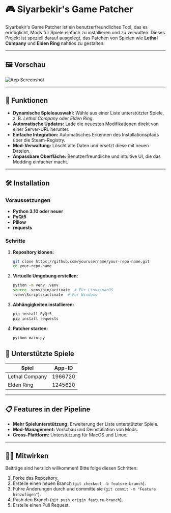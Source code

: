 # 🎮 Siyarbekir's Game Patcher

Siyarbekir's Game Patcher ist ein benutzerfreundliches Tool, das es ermöglicht, Mods für Spiele einfach zu installieren und zu verwalten. Dieses Projekt ist speziell darauf ausgelegt, das Patchen von Spielen wie **Lethal Company** und **Elden Ring** nahtlos zu gestalten.

---

## 🖼️ Vorschau

![App Screenshot](https://prnt.sc/67BJ42sW39-N) 

---

## 🚀 Funktionen

- **Dynamische Spieleauswahl:** Wähle aus einer Liste unterstützter Spiele, z. B. *Lethal Company* oder *Elden Ring*.
- **Automatische Updates:** Lade die neuesten Modifikationen direkt von einer Server-URL herunter.
- **Einfache Integration:** Automatisches Erkennen des Installationspfads über die Steam-Registry.
- **Mod-Verwaltung:** Löscht alte Daten und ersetzt diese mit neuen Dateien.
- **Anpassbare Oberfläche:** Benutzerfreundliche und intuitive UI, die das Modding einfacher macht.

---

## 🛠️ Installation

### Voraussetzungen

- **Python 3.10 oder neuer**
- **PyQt5**
- **Pillow**
- **requests**

### Schritte

1. **Repository klonen:**
   ```bash
   git clone https://github.com/yourusername/your-repo-name.git
   cd your-repo-name
2. **Virtuelle Umgebung erstellen:**
   ```bash
   python -m venv .venv
   source .venv/bin/activate  # Für Linux/macOS
   .venv\Scripts\activate  # Für Windows
3. **Abhängigkeiten installieren:**
   ```bash
   pip install PyQt5
   pip install requests
4. **Patcher starten:**
   ```bash
   python main.py


## 💾 Unterstützte Spiele

| Spiel            | App-ID   |
|-------------------|----------|
| Lethal Company   | 1966720  |
| Elden Ring        | 1245620  |

---

## 📋 Features in der Pipeline

- **Mehr Spielunterstützung:** Erweiterung der Liste unterstützter Spiele.
- **Mod-Management:** Vorschau und Deinstallation von Mods.
- **Cross-Plattform:** Unterstützung für MacOS und Linux.

---

## 🧑‍💻 Mitwirken

Beiträge sind herzlich willkommen! Bitte folge diesen Schritten:

1. Forke das Repository.
2. Erstelle einen neuen Branch (`git checkout -b feature-branch`).
3. Führe Änderungen durch und committe sie (`git commit -m "Feature hinzufügen"`).
4. Push den Branch (`git push origin feature-branch`).
5. Erstelle einen Pull Request.



